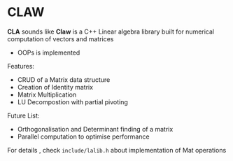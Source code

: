 # CLAW

**CLA** sounds like **Claw**  is a C++ Linear algebra library built for numerical computation of vectors and matrices

- OOPs is implemented

Features:
- CRUD of a Matrix data structure
- Creation of Identity matrix
- Matrix Multiplication
- LU Decompostion with partial pivoting

Future List:
- Orthogonalisation and Determinant finding of a matrix
- Parallel computation to optimise performance

For details , check `include/lalib.h` about implementation of Mat operations 